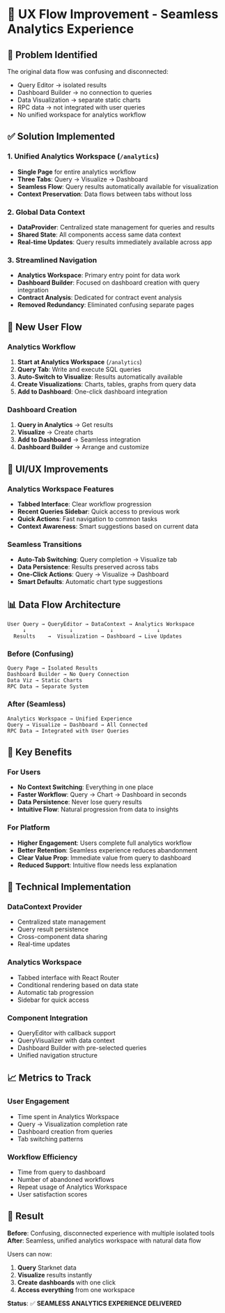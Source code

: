 # 🎯 UX Flow Improvement - Seamless Analytics Experience

## 🚨 **Problem Identified**
The original data flow was confusing and disconnected:
- Query Editor → isolated results
- Dashboard Builder → no connection to queries  
- Data Visualization → separate static charts
- RPC data → not integrated with user queries
- No unified workspace for analytics workflow

## ✅ **Solution Implemented**

### 1. **Unified Analytics Workspace** (`/analytics`)
- **Single Page** for entire analytics workflow
- **Three Tabs**: Query → Visualize → Dashboard
- **Seamless Flow**: Query results automatically available for visualization
- **Context Preservation**: Data flows between tabs without loss

### 2. **Global Data Context**
- **DataProvider**: Centralized state management for queries and results
- **Shared State**: All components access same data context
- **Real-time Updates**: Query results immediately available across app

### 3. **Streamlined Navigation**
- **Analytics Workspace**: Primary entry point for data work
- **Dashboard Builder**: Focused on dashboard creation with query integration
- **Contract Analysis**: Dedicated for contract event analysis
- **Removed Redundancy**: Eliminated confusing separate pages

## 🔄 **New User Flow**

### Analytics Workflow
1. **Start at Analytics Workspace** (`/analytics`)
2. **Query Tab**: Write and execute SQL queries
3. **Auto-Switch to Visualize**: Results automatically available
4. **Create Visualizations**: Charts, tables, graphs from query data
5. **Add to Dashboard**: One-click dashboard integration

### Dashboard Creation
1. **Query in Analytics** → Get results
2. **Visualize** → Create charts
3. **Add to Dashboard** → Seamless integration
4. **Dashboard Builder** → Arrange and customize

## 🎨 **UI/UX Improvements**

### Analytics Workspace Features
- **Tabbed Interface**: Clear workflow progression
- **Recent Queries Sidebar**: Quick access to previous work
- **Quick Actions**: Fast navigation to common tasks
- **Context Awareness**: Smart suggestions based on current data

### Seamless Transitions
- **Auto-Tab Switching**: Query completion → Visualize tab
- **Data Persistence**: Results preserved across tabs
- **One-Click Actions**: Query → Visualize → Dashboard
- **Smart Defaults**: Automatic chart type suggestions

## 📊 **Data Flow Architecture**

```
User Query → QueryEditor → DataContext → Analytics Workspace
     ↓              ↓            ↓              ↓
  Results    →  Visualization → Dashboard → Live Updates
```

### Before (Confusing)
```
Query Page → Isolated Results
Dashboard Builder → No Query Connection  
Data Viz → Static Charts
RPC Data → Separate System
```

### After (Seamless)
```
Analytics Workspace → Unified Experience
Query → Visualize → Dashboard → All Connected
RPC Data → Integrated with User Queries
```

## 🚀 **Key Benefits**

### For Users
- **No Context Switching**: Everything in one place
- **Faster Workflow**: Query → Chart → Dashboard in seconds
- **Data Persistence**: Never lose query results
- **Intuitive Flow**: Natural progression from data to insights

### For Platform
- **Higher Engagement**: Users complete full analytics workflow
- **Better Retention**: Seamless experience reduces abandonment
- **Clear Value Prop**: Immediate value from query to dashboard
- **Reduced Support**: Intuitive flow needs less explanation

## 🔧 **Technical Implementation**

### DataContext Provider
- Centralized state management
- Query result persistence
- Cross-component data sharing
- Real-time updates

### Analytics Workspace
- Tabbed interface with React Router
- Conditional rendering based on data state
- Automatic tab progression
- Sidebar for quick access

### Component Integration
- QueryEditor with callback support
- QueryVisualizer with data context
- Dashboard Builder with pre-selected queries
- Unified navigation structure

## 📈 **Metrics to Track**

### User Engagement
- Time spent in Analytics Workspace
- Query → Visualization completion rate
- Dashboard creation from queries
- Tab switching patterns

### Workflow Efficiency
- Time from query to dashboard
- Number of abandoned workflows
- Repeat usage of Analytics Workspace
- User satisfaction scores

## 🎯 **Result**

**Before**: Confusing, disconnected experience with multiple isolated tools
**After**: Seamless, unified analytics workspace with natural data flow

Users can now:
1. **Query** Starknet data
2. **Visualize** results instantly  
3. **Create dashboards** with one click
4. **Access everything** from one workspace

**Status**: ✅ **SEAMLESS ANALYTICS EXPERIENCE DELIVERED**